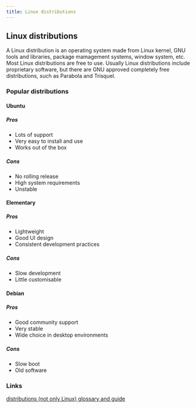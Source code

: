 ```yaml
---
title: Linux distributions
---
```


## Linux distributions
A Linux distribution is an operating system made from Linux kernel, GNU tools and libraries, package mamagement systems, window system, etc. Most Linux distributions are free to use. Usually Linux distributions include proprietary software, but there are GNU approved completely free distributions, such as Parabola and Trisquel.

### Popular distributions

#### Ubuntu
##### Pros
* Lots of support
* Very easy to install and use
* Works out of the box
##### Cons
* No rolling release
* High system requirements
* Unstable

#### Elementary
##### Pros
* Lightweight
* Good UI design
* Consistent development practices
##### Cons
* Slow development
* Little customisable

#### Debian
##### Pros
* Good community support
* Very stable
* Wide choice in desktop environments
##### Cons
* Slow boot
* Old software

### Links
[distributions (not only Linux) glossary and guide](https://distrowatch.com/)
